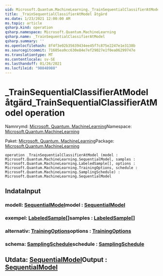 ```yaml
---
uid: Microsoft.Quantum.MachineLearning._TrainSequentialClassifierAtModel
title: _TrainSequentialClassifierAtModel åtgärd
ms.date: 1/23/2021 12:00:00 AM
ms.topic: article
qsharp.kind: operation
qsharp.namespace: Microsoft.Quantum.MachineLearning
qsharp.name: _TrainSequentialClassifierAtModel
qsharp.summary: ''
ms.openlocfilehash: 8f4f3e02b35639434ee45f7c875e2247e1e3138b
ms.sourcegitcommit: 71605ea9cc630e84e7ef29027e1f0ea06299747e
ms.translationtype: MT
ms.contentlocale: sv-SE
ms.lasthandoff: 01/26/2021
ms.locfileid: "98848988"
---
```

# <a name="_trainsequentialclassifieratmodel-operation"></a><span data-ttu-id="fea49-102">_TrainSequentialClassifierAtModel åtgärd</span><span class="sxs-lookup"><span data-stu-id="fea49-102">_TrainSequentialClassifierAtModel operation</span></span>

<span data-ttu-id="fea49-103">Namnrymd: [Microsoft. Quantum. MachineLearning](xref:Microsoft.Quantum.MachineLearning)</span><span class="sxs-lookup"><span data-stu-id="fea49-103">Namespace: [Microsoft.Quantum.MachineLearning](xref:Microsoft.Quantum.MachineLearning)</span></span>

<span data-ttu-id="fea49-104">Paket: [Microsoft. Quantum. MachineLearning](https://nuget.org/packages/Microsoft.Quantum.MachineLearning)</span><span class="sxs-lookup"><span data-stu-id="fea49-104">Package: [Microsoft.Quantum.MachineLearning](https://nuget.org/packages/Microsoft.Quantum.MachineLearning)</span></span>




```qsharp
operation _TrainSequentialClassifierAtModel (model : Microsoft.Quantum.MachineLearning.SequentialModel, samples : Microsoft.Quantum.MachineLearning.LabeledSample[], options : Microsoft.Quantum.MachineLearning.TrainingOptions, schedule : Microsoft.Quantum.MachineLearning.SamplingSchedule) : Microsoft.Quantum.MachineLearning.SequentialModel
```


## <a name="input"></a><span data-ttu-id="fea49-105">Indata</span><span class="sxs-lookup"><span data-stu-id="fea49-105">Input</span></span>

### <a name="model--sequentialmodel"></a><span data-ttu-id="fea49-106">modell: [SequentialModel](xref:Microsoft.Quantum.MachineLearning.SequentialModel)</span><span class="sxs-lookup"><span data-stu-id="fea49-106">model : [SequentialModel](xref:Microsoft.Quantum.MachineLearning.SequentialModel)</span></span>




### <a name="samples--labeledsample"></a><span data-ttu-id="fea49-107">exempel: [LabeledSample](xref:Microsoft.Quantum.MachineLearning.LabeledSample)[]</span><span class="sxs-lookup"><span data-stu-id="fea49-107">samples : [LabeledSample](xref:Microsoft.Quantum.MachineLearning.LabeledSample)[]</span></span>




### <a name="options--trainingoptions"></a><span data-ttu-id="fea49-108">alternativ: [TrainingOptions](xref:Microsoft.Quantum.MachineLearning.TrainingOptions)</span><span class="sxs-lookup"><span data-stu-id="fea49-108">options : [TrainingOptions](xref:Microsoft.Quantum.MachineLearning.TrainingOptions)</span></span>




### <a name="schedule--samplingschedule"></a><span data-ttu-id="fea49-109">schema: [SamplingSchedule](xref:Microsoft.Quantum.MachineLearning.SamplingSchedule)</span><span class="sxs-lookup"><span data-stu-id="fea49-109">schedule : [SamplingSchedule](xref:Microsoft.Quantum.MachineLearning.SamplingSchedule)</span></span>





## <a name="output--sequentialmodel"></a><span data-ttu-id="fea49-110">Utdata: [SequentialModel](xref:Microsoft.Quantum.MachineLearning.SequentialModel)</span><span class="sxs-lookup"><span data-stu-id="fea49-110">Output : [SequentialModel](xref:Microsoft.Quantum.MachineLearning.SequentialModel)</span></span>

